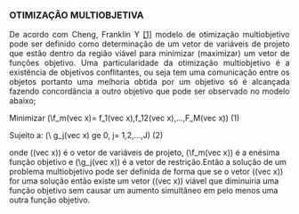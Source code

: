   <script src="https://polyfill.io/v3/polyfill.min.js?features=es6"></script>
  <script id="MathJax-script" async src="https://cdn.jsdelivr.net/npm/mathjax@3/es5/tex-mml-chtml.js"></script>

### OTIMIZAÇÃO MULTIOBJETIVA

<p align="justify">
De acordo com Cheng, Franklin Y <a href="https://doi.org/10.1016/B978-008043008-9/50039-9">[1]</a> modelo de otimização multiobjetivo pode ser definido como determinação de um vetor de variáveis ​​de projeto que estão dentro da região viável para minimizar (maximizar) um vetor de funções objetivo. Uma particularidade da otimização multiobjetivo é a existência de objetivos conflitantes, ou seja tem uma comunicação entre os objetos portanto uma melhoria obtida por um objetivo só é alcançada fazendo concordância a outro objetivo que pode ser observado no modelo abaixo;

Minimizar  (\f_m(vec x)= f_1(vec x),f_12(vec x),...,F_M(vec x)\) 							(1)<br>

Sujeito a:     (\ g_j(vec x) ge 0, j= 1,2,...,J\)                                           (2)<br>

onde (\(vec x)\) é o vetor de variáveis ​​de projeto, (\f_m(vec x)\) é a enésima função objetivo e (\g_j(vec x)\) é a vetor de restrição.Então a solução de um problema multiobjetivo pode ser definida de forma que se o vetor (\(vec x)\) for uma solução então existe um vetor (\(vec x)\) viável que diminuiria uma função objetivo sem causar um aumento simultâneo em pelo menos uma outra função objetivo.

</p>



